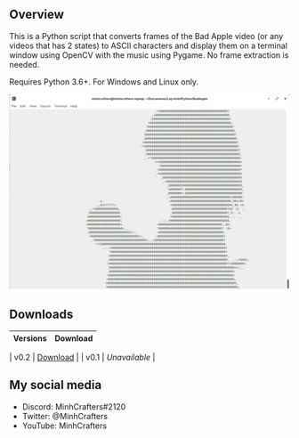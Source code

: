 ## **Overview**

This is a Python script that converts frames of the Bad Apple video (or any videos that has 2 states) to ASCII characters and display them on a terminal window using OpenCV with the music using Pygame. No frame extraction is needed.

Requires Python 3.6+. For Windows and Linux only.

![image](image.png)

## **Downloads**
| **Versions** |                                        **Download**                                        |
|:------------:|:------------------------------------------------------------------------------------------:|

| v0.2         | [Download](https://github.com/MinhCrafters/bad-apple-in-python/archive/refs/tags/v0.2.zip) |
| v0.1         | _Unavailable_                                                                              |

## **My social media**

* Discord: MinhCrafters#2120
* Twitter: @MinhCrafters
* YouTube: MinhCrafters
